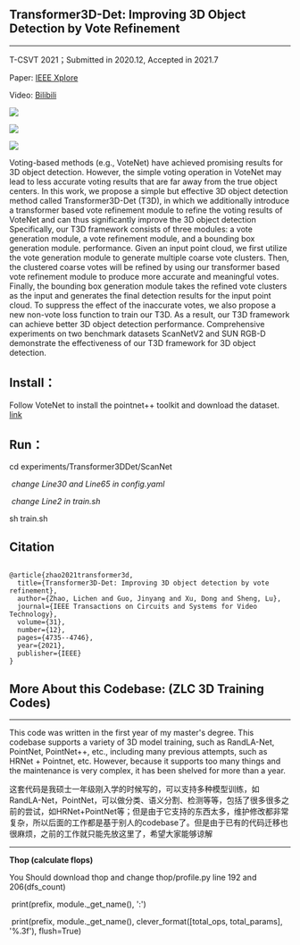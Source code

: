 ## Transformer3D-Det: Improving 3D Object Detection by Vote Refinement

------

T-CSVT 2021；Submitted in 2020.12, Accepted in 2021.7

Paper: [IEEE Xplore](https://ieeexplore.ieee.org/abstract/document/9504551/)

Video: [Bilibili](https://www.bilibili.com/video/BV19q4y127zx?spm_id_from=333.337.search-card.all.click)

![](https://github.com/zlccccc/Transformer3D-Det-zlc-3d-training-codes/blob/master/pictures/image-20220405161350191.png)

![](https://github.com/zlccccc/Transformer3D-Det-zlc-3d-training-codes/blob/master/pictures/image-20220405161428765.png)

![](https://github.com/zlccccc/Transformer3D-Det-zlc-3d-training-codes/blob/master/pictures/image-20220405161453208.png)



Voting-based methods (e.g., VoteNet) have achieved promising results for 3D object detection.  However, the simple voting operation in VoteNet may lead to less accurate voting results that are far away from the true object centers. In this work, we propose a simple but effective 3D object detection method called Transformer3D-Det (T3D), in which we additionally introduce a transformer based vote refinement module to refine the voting results of VoteNet and can thus significantly improve the 3D object detection Specifically, our T3D framework consists of three modules: a vote generation module, a vote refinement module, and a bounding box generation module. performance. Given an input point cloud, we first utilize the vote generation module to generate multiple coarse vote clusters. Then, the clustered coarse votes will be refined by using our transformer based vote refinement module to produce more accurate and meaningful votes. Finally, the bounding box generation module takes the refined vote clusters as the input and generates the final detection results for the input point cloud. To suppress the effect of the inaccurate votes, we also propose a new non-vote loss function to train our T3D. As a result, our T3D framework can achieve better 3D object detection performance. Comprehensive experiments on two benchmark datasets ScanNetV2 and SUN RGB-D demonstrate the effectiveness of our T3D framework for 3D object detection.


## Install：

Follow VoteNet to install the pointnet++ toolkit and download the dataset. [link](https://github.com/facebookresearch/votenet)

## Run：

cd experiments/Transformer3DDet/ScanNet

​    *change Line30 and Line65 in config.yaml*

​    *change Line2 in train.sh*

sh train.sh


## Citation
```

@article{zhao2021transformer3d,
  title={Transformer3D-Det: Improving 3D object detection by vote refinement},
  author={Zhao, Lichen and Guo, Jinyang and Xu, Dong and Sheng, Lu},
  journal={IEEE Transactions on Circuits and Systems for Video Technology},
  volume={31},
  number={12},
  pages={4735--4746},
  year={2021},
  publisher={IEEE}
}

```



## More About this Codebase: (ZLC 3D Training Codes)

------

This code was written in the first year of my master's degree. This codebase supports a variety of 3D model training, such as RandLA-Net, PointNet, PointNet++, etc., including many previous attempts, such as HRNet + Pointnet, etc. However, because it supports too many things and the maintenance is very complex, it has been shelved for more than a year.

这套代码是我硕士一年级刚入学的时候写的，可以支持多种模型训练，如RandLA-Net，PointNet，可以做分类、语义分割、检测等等，包括了很多很多之前的尝试，如HRNet+PointNet等；但是由于它支持的东西太多，维护修改都非常复杂，所以后面的工作都是基于别人的codebase了。但是由于已有的代码迁移也很麻烦，之前的工作就只能先放这里了，希望大家能够谅解

------

**Thop (calculate flops)**

You Should download thop and change thop/profile.py line 192 and 206(dfs\_count)

​    print(prefix, module.\_get\_name(), ':')
    
​    print(prefix, module.\_get\_name(), clever_format([total_ops, total_params], '%.3f'), flush=True)
